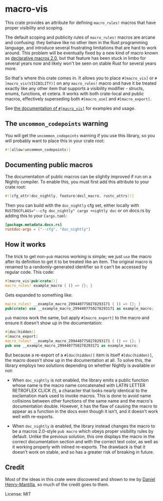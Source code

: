 # macro-vis

This crate provides an attribute for defining `macro_rules!` macros that have proper visibility
and scoping.

The default scoping and publicity rules of `macro_rules!` macros are arcane and confusing:
they behave like no other item in the Rust programming language,
and introduce several frustrating limitations that are hard to work around.
This problem will be eventually fixed by a new kind of macro known as [declarative macros 2.0],
but that feature has been stuck in limbo for several years now
and likely won't be seen on stable Rust for several years more.

So that's where this crate comes in.
It allows you to place `#[macro_vis]` or `#[macro_vis(VISIBILITY)]` on any `macro_rules!` macro
and have it be treated exactly like any other item that supports a visibility modifier -
structs, enums, functions, et cetera.
It works with both crate-local and public macros,
effectively superseding both `#[macro_use]` and `#[macro_export]`.

See [the documentation of `#[macro_vis]`][attribute doc] for examples and usage.

## The `uncommon_codepoints` warning

You will get the `uncommon_codepoints` warning if you use this library,
so you will probably want to place this in your crate root:

```rust
#![allow(uncommon_codepoints)]
```

## Documenting public macros

The documentation of public macros can be slightly improved if run on a Nightly compiler.
To enable this, you must first add this attribute to your crate root:

```rust
#![cfg_attr(doc_nightly, feature(decl_macro, rustc_attrs))]
```

Then you can build with the `doc_nightly` cfg set,
either locally with `RUSTDOCFLAGS="--cfg doc_nightly" cargo +nightly doc`
or on docs.rs by adding this to your `Cargo.toml`:

```toml
[package.metadata.docs.rs]
rustdoc-args = ["--cfg", "doc_nightly"]
```

## How it works

The trick to get non-`pub` macros working is simple;
we just `use` the macro after its definition to get it to be treated like an item.
The original macro is renamed to a randomly-generated identifier
so it can't be accessed by regular code.
This code:

```rust
#[macro_vis(pub(crate))]
macro_rules! example_macro { () => {}; }
```

Gets expanded to something like:

```rust
macro_rules! __example_macro_2994407750278293171 { () => {}; }
pub(crate) use __example_macro_2994407750278293171 as example_macro;
```

`pub` macros work the same, but apply `#[macro_export]` to the macro and ensure it doesn't show
up in the documentation:

```rust
#[doc(hidden)]
#[macro_export]
macro_rules! __example_macro_2994407750278293171 { () => {}; }
pub use __example_macro_2994407750278293171 as example_macro;
```

But because a re-export of a `#[doc(hidden)]` item is itself `#[doc(hidden)]`,
the macro doesn't show up in the documentation at all.
To solve this, the library employs two solutions depending on whether Nightly is available or
not:

- When `doc_nightly` is not enabled,
the library emits a public function whose name is the macro name
concatenated with LATIN LETTER RETROFLEX CLICK (ǃ),
a character that looks nearly identical to the exclamation mark used to invoke macros.
This is done to avoid name collisions between other functions of the same name
and the macro's documentation double.
However,
it has the flaw of causing the macro to appear as a function in the docs even though it isn't,
and it doesn't work well with re-exports.

- When `doc_nightly` _is_ enabled,
the library instead changes the macro to be a macros 2.0-style `pub macro`
which obeys proper visibility rules by default.
Unlike the previous solution,
this one displays the macro in the correct documentation section and
with the correct text color,
as well as it working properly with inlined re-exports.
The drawback is that it doesn't work on stable,
and so has a greater risk of breaking in future.

## Credit

Most of the ideas in this crate were discovered and shown to me by
[Daniel Henry-Mantilla](https://github.com/danielhenrymantilla),
so much of the credit goes to them.

[attribute doc]: https://docs.rs/macro-vis/latest/macro_vis/macro.macro_vis.html
[declarative macros 2.0]: https://github.com/rust-lang/rust/issues/39412

License: MIT
